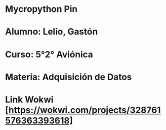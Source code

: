 # Mycropython Pin  
# Alumno: Lelio, Gastón  
# Curso: 5°2° Aviónica  
# Materia: Adquisición de Datos  
# Link Wokwi [https://wokwi.com/projects/328761576363393618]
